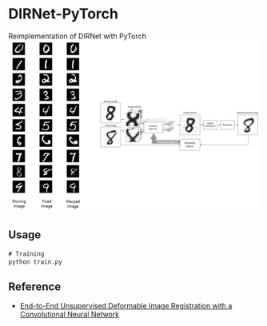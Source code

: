 # DIRNet-PyTorch
Reimplementation of DIRNet with PyTorch
![Diagram](Img/DIRNet.png)

## Usage
```
# Training
python train.py
```

## Reference
- [End-to-End Unsupervised Deformable Image Registration with a Convolutional Neural Network](https://arxiv.org/abs/1704.06065)
